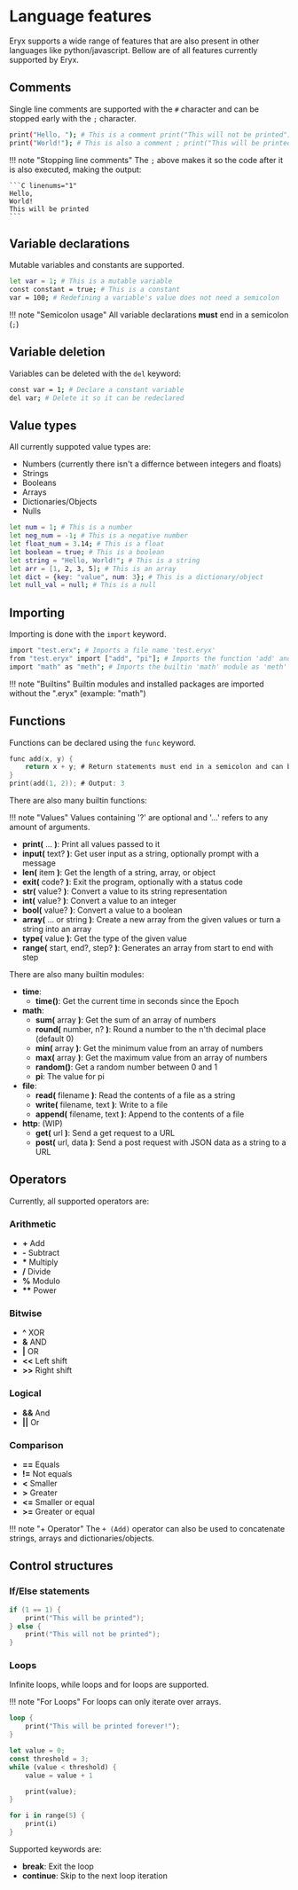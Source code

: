 # Language features

Eryx supports a wide range of features that are also present in other languages like python/javascript.
Bellow are of all features currently supported by Eryx.

## Comments
Single line comments are supported with the `#` character and can be stopped early with the `;` character.
```sh linenums="1"
print("Hello, "); # This is a comment print("This will not be printed")
print("World!"); # This is also a comment ; print("This will be printed")
```
!!! note "Stopping line comments"
    The `;` above makes it so the code after it is also executed, making the output:

    ```C linenums="1"
    Hello, 
    World!
    This will be printed
    ```

## Variable declarations
Mutable variables and constants are supported.
```sh linenums="1"
let var = 1; # This is a mutable variable
const constant = true; # This is a constant
var = 100; # Redefining a variable's value does not need a semicolon
```
!!! note "Semicolon usage"
    All variable declarations **must** end in a semicolon (`;`)

## Variable deletion
Variables can be deleted with the `del` keyword:
```sh linenums="1"
const var = 1; # Declare a constant variable
del var; # Delete it so it can be redeclared
```

## Value types
All currently suppoted value types are:

* Numbers (currently there isn't a differnce between integers and floats)
* Strings
* Booleans
* Arrays
* Dictionaries/Objects
* Nulls

```sh linenums="1"
let num = 1; # This is a number
let neg_num = -1; # This is a negative number
let float_num = 3.14; # This is a float
let boolean = true; # This is a boolean
let string = "Hello, World!"; # This is a string
let arr = [1, 2, 3, 5]; # This is an array
let dict = {key: "value", num: 3}; # This is a dictionary/object
let null_val = null; # This is a null
```

## Importing
Importing is done with the `import` keyword.

```sh linenums="1"
import "test.erx"; # Imports a file name 'test.eryx'
from "test.eryx" import ["add", "pi"]; # Imports the function 'add' and variable 'pi' from 'test.eryx'
import "math" as "meth"; # Imports the builtin 'math' module as 'meth'
```

!!! note "Builtins"
    Builtin modules and installed packages are imported without the ".eryx" (example: "math")

## Functions
Functions can be declared using the `func` keyword.

```C linenums="1"
func add(x, y) {
    return x + y; # Return statements must end in a semicolon and can be empty
}
print(add(1, 2)); # Output: 3
```

There are also many builtin functions:

!!! note "Values"
    Values containing '?' are optional and '...' refers to any amount of arguments.

* **print(** ... **)**: Print all values passed to it
* **input(** text? **)**: Get user input as a string, optionally prompt with a message
* **len(** item **)**: Get the length of a string, array, or object
* **exit(** code? **)**: Exit the program, optionally with a status code
* **str(** value? **)**: Convert a value to its string representation
* **int(** value? **)**: Convert a value to an integer
* **bool(** value? **)**: Convert a value to a boolean
* **array(** ... or string **)**: Create a new array from the given values or turn a string into an array
* **type(** value **)**: Get the type of the given value
* **range(** start, end?, step? **)**: Generates an array from start to end with step


There are also many builtin modules:

- **time**:
    - **time()**: Get the current time in seconds since the Epoch
- **math**:
    - **sum(** array **)**: Get the sum of an array of numbers
    - **round(** number, n? **)**: Round a number to the n'th decimal place (default 0)
    - **min(** array **)**: Get the minimum value from an array of numbers
    - **max(** array **)**: Get the maximum value from an array of numbers
    - **random()**: Get a random number between 0 and 1
    - **pi**: The value for pi
- **file**:
    - **read(** filename **)**: Read the contents of a file as a string
    - **write(** filename, text **)**: Write to a file
    - **append(** filename, text **)**: Append to the contents of a file
- **http**: (WIP)
    - **get(** url **)**: Send a get request to a URL
    - **post(** url, data **)**: Send a post request with JSON data as a string to a URL

## Operators
Currently, all supported operators are:

### Arithmetic

* **+** Add
* **-** Subtract
* **\*** Multiply
* **/** Divide
* **%** Modulo
* **\*\*** Power

### Bitwise

* **^** XOR
* **&** AND
* **|** OR
* **<<** Left shift
* **>>** Right shift

### Logical

* **&&** And
* **||** Or

### Comparison

* **==** Equals
* **!=** Not equals
* **<** Smaller
* **>** Greater
* **<=** Smaller or equal
* **>=** Greater or equal

!!! note "+ Operator"
    The `+ (Add)` operator can also be used to concatenate strings, arrays and dictionaries/objects.

## Control structures

### If/Else statements

```C linenums="1"
if (1 == 1) {
    print("This will be printed");
} else {
    print("This will not be printed");
}
```

### Loops

Infinite loops, while loops and for loops are supported.

!!! note "For Loops"
    For loops can only iterate over arrays.

```rust linenums="1"
loop {
    print("This will be printed forever!");
}

let value = 0;
const threshold = 3;
while (value < threshold) {
    value = value + 1

    print(value);
}

for i in range(5) {
    print(i)
}
```

Supported keywords are:

* **break**: Exit the loop
* **continue**: Skip to the next loop iteration